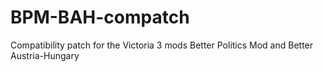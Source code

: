 # BPM-BAH-compatch

Compatibility patch for the Victoria 3 mods Better Politics Mod and Better Austria-Hungary